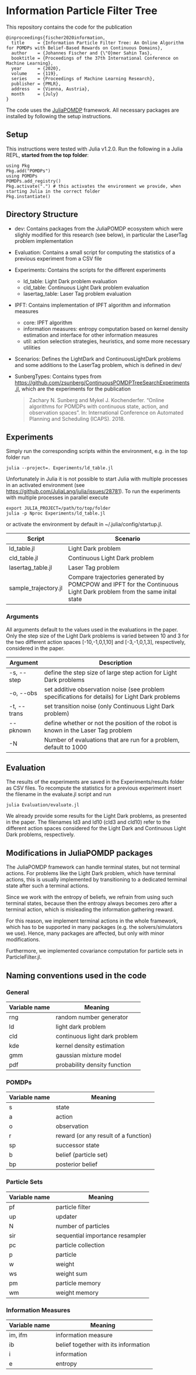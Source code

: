 # Information Particle Filter Tree

This repository contains the code for the publication

```
@inproceedings{fischer2020information,
  title     = {Information Particle Filter Tree: An Online Algorithm for POMDPs with Belief-Based Rewards on Continuous Domains},
  author    = {Johannes Fischer and {\"O}mer Sahin Tas},
  booktitle = {Proceedings of the 37th International Conference on Machine Learning},
  year      = {2020},
  volume    = {119},
  series    = {Proceedings of Machine Learning Research},
  publisher = {PMLR},
  address   = {Vienna, Austria},
  month     = {July}
}
```

The code uses the [JuliaPOMDP](https://github.com/JuliaPOMDP/POMDPs.jl) framework. All necessary packages are installed by following the setup instructions.

## Setup

This instructions were tested with Julia v1.2.0. Run the following in a Julia REPL, **started from the top folder**:

```
using Pkg
Pkg.add("POMDPs")
using POMDPs
POMDPs.add_registry()
Pkg.activate(".") # this activates the environment we provide, when starting Julia in the correct folder
Pkg.instantiate()
```

## Directory Structure

- dev: Contains packages from the JuliaPOMDP ecosystem which were slighly modified for this research (see below), in particular the LaserTag problem implementation
- Evaluation: Contains a small script for computing the statistics of a previous experiment from a CSV file
- Experiments: Contains the scripts for the different experiments
  - ld_table: Light Dark problem evaluation
  - cld_table: Continuous Light Dark problem evaluation
  - lasertag_table: Laser Tag problem evaluation
- IPFT: Contains implementation of IPFT algorithm and information measures
  - core: IPFT algorithm
  - information measures: entropy computation based on kernel density estimation and interface for other information measures
  - util: action selection strategies, heuristics, and some more necessary utilities
- Scenarios: Defines the LightDark and ContinuousLightDark problems and some additions to the LaserTag problem, which is defined in dev/
- SunbergTypes: Contains types from https://github.com/zsunberg/ContinuousPOMDPTreeSearchExperiments.jl, which are the experiments for the publication
    
    > Zachary N. Sunberg and Mykel J. Kochenderfer. “Online algorithms for POMDPs with continuous state, action, and observation spaces”. In: International Conference on Automated Planning and Scheduling (ICAPS). 2018.



## Experiments

Simply run the corresponding scripts within the environment, e.g. in the top folder run
```
julia --project=. Experiments/ld_table.jl
```
Unfortunately in Julia it is not possible to start Julia with multiple processes in an activated environment (see https://github.com/JuliaLang/julia/issues/28781).
To run the experiments with multiple processes in parallel execute
```
export JULIA_PROJECT=/path/to/top/folder
julia -p Nproc Experiments/ld_table.jl
```
or activate the environment by default in ~/.julia/config/startup.jl.

Script | Scenario
---|---
ld_table.jl  |  Light Dark problem
cld_table.jl | Continuous Light Dark problem
lasertag_table.jl | Laser Tag problem
sample_trajectory.jl | Compare trajectories generated by POMCPOW and IPFT for the Continuous Light Dark problem from the same inital state



### Arguments

All arguments default to the values used in the evaluations in the paper. Only the step size of the Light Dark problems is varied between 10 and 3 for the two different action spaces [-10,-1,0,1,10] and [-3,-1,0,1,3], respectively, considered in the paper.

Argument | Description
---|---
-s, --step | define the step size of large step action for Light Dark problems
-o, --obs  | set additive observation noise (see problem specifications for details) for Light Dark problems
-t, --trans  |  set transition noise (only Continuous Light Dark problem)
--pknown  | define whether or not the position of the robot is known in the Laser Tag problem
-N  | Number of evaluations that are run for a problem, default to 1000


## Evaluation

The results of the experiments are saved in the Experiments/results folder as CSV files. To recompute the statistics for a previous experiment insert the filename in the evaluate.jl script and run
```
julia Evaluation/evaluate.jl
```
We already provide some results for the Light Dark problems, as presented in the paper. The filenames ld3 and ld10 (cld3 and cld10) refer to the different action spaces considered for the Light Dark and Continuous Light Dark problems, respectively.

## Modifications in JuliaPOMDP packages

The JuliaPOMDP framework can handle terminal states, but not terminal actions. For problems like the Light Dark problem, which have terminal actions, this is usually implemented by transitioning to a dedicated terminal state after such a terminal actions.

Since we work with the entropy of beliefs, we refrain from using such terminal states, because then the entropy always becomes zero after a terminal action, which is misleading the information gathering reward.

For this reason, we implement terminal actions in the whole framework, which has to be supported in many packages (e.g. the solvers/simulators we use).
Hence, many packages are affected, but only with minor modifications.

Furthermore, we implemented covariance computation for particle sets in ParticleFilter.jl.

## Naming conventions used in the code

### General
Variable name | Meaning
---|---
rng | random number generator
ld | light dark problem
cld | continuous light dark problem
kde | kernel density estimation
gmm | gaussian mixture model
pdf | probability density function

### POMDPs
Variable name | Meaning
---|---
s | state
a | action
o | observation
r | reward (or any result of a function)
sp | successor state
b | belief (particle set)
bp | posterior belief

### Particle Sets
Variable name | Meaning
---|---
pf | particle filter
up | updater
N | number of particles
sir | sequential importance resampler
pc | particle collection
p | particle
w | weight
ws | weight sum
pm | particle memory
wm | weight memory

### Information Measures
Variable name | Meaning
---|---
im, ifm | information measure
ib |  belief together with its information
i | information
e | entropy
